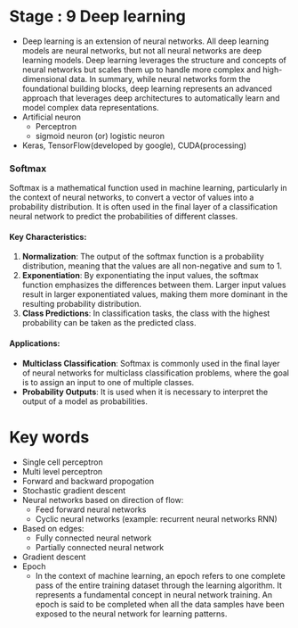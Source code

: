 # Stage : 9 Deep learning

- Deep learning is an extension of neural networks. All deep learning models are neural networks, but not all neural networks are deep learning models. Deep learning leverages the structure and concepts of neural networks but scales them up to handle more complex and high-dimensional data. In summary, while neural networks form the foundational building blocks, deep learning represents an advanced approach that leverages deep architectures to automatically learn and model complex data representations.
- Artificial neuron
  - Perceptron
  - sigmoid neuron (or) logistic neuron
- Keras, TensorFlow(developed by google), CUDA(processing)

### Softmax
Softmax is a mathematical function used in machine learning, particularly in the context of neural networks, to convert a vector of values into a probability distribution. It is often used in the final layer of a classification neural network to predict the probabilities of different classes.

#### Key Characteristics:
1. **Normalization**: The output of the softmax function is a probability distribution, meaning that the values are all non-negative and sum to 1.
2. **Exponentiation**: By exponentiating the input values, the softmax function emphasizes the differences between them. Larger input values result in larger exponentiated values, making them more dominant in the resulting probability distribution.
3. **Class Predictions**: In classification tasks, the class with the highest probability can be taken as the predicted class.

#### Applications:

- **Multiclass Classification**: Softmax is commonly used in the final layer of neural networks for multiclass classification problems, where the goal is to assign an input to one of multiple classes.
- **Probability Outputs**: It is used when it is necessary to interpret the output of a model as probabilities.


# Key words
- Single cell perceptron
- Multi level perceptron
- Forward and backward propogation
- Stochastic gradient descent
- Neural networks based on direction of flow:
  - Feed forward neural networks
  - Cyclic neural networks (example: recurrent neural networks RNN)
- Based on edges:
  - Fully connected neural network
  - Partially connected neural network
- Gradient descent
- Epoch
  - In the context of machine learning, an epoch refers to one complete pass of the entire training dataset through the learning algorithm. It represents a fundamental concept in neural network training. An epoch is said to be completed when all the data samples have been exposed to the neural network for learning patterns.


